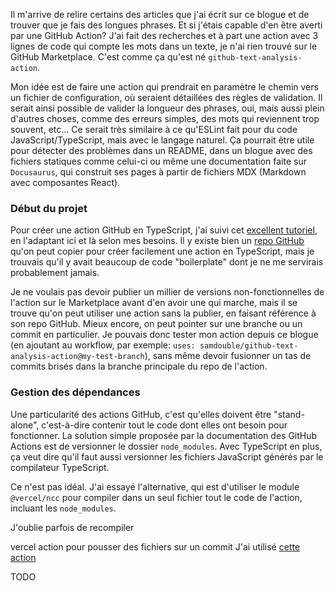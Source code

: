 Il m'arrive de relire certains des articles que j'ai écrit sur ce blogue et de trouver que je fais des longues phrases. Et si j'étais capable d'en être averti par une GitHub Action? J'ai fait des recherches et à part une action avec 3 lignes de code qui compte les mots dans un texte, je n'ai rien trouvé sur le GitHub Marketplace. C'est comme ça qu'est né `github-text-analysis-action`.

Mon idée est de faire une action qui prendrait en paramètre le chemin vers un fichier de configuration, où seraient détaillées des règles de validation. Il serait ainsi possible de valider la longueur des phrases, oui, mais aussi plein d'autres choses, comme des erreurs simples, des mots qui reviennent trop souvent, etc... Ce serait très similaire à ce qu'ESLint fait pour du code JavaScript/TypeScript, mais avec le langage naturel. Ça pourrait être utile pour détecter des problèmes dans un README, dans un blogue avec des fichiers statiques comme celui-ci ou même une documentation faite sur `Docusaurus`, qui construit ses pages à partir de fichiers MDX (Markdown avec composantes React).

### Début du projet
Pour créer une action GitHub en TypeScript, j'ai suivi cet [excellent tutoriel](https://dev.to/balastrong/create-a-custom-github-action-in-typescript-21ad), en l'adaptant ici et là selon mes besoins. Il y existe bien un [repo GitHub](https://github.com/actions/typescript-action) qu'on peut copier pour créer facilement une action en TypeScript, mais je trouvais qu'il y avait beaucoup de code "boilerplate" dont je ne me servirais probablement jamais.

Je ne voulais pas devoir publier un millier de versions non-fonctionnelles de l'action sur le Marketplace avant d'en avoir une qui marche, mais il se trouve qu'on peut utiliser une action sans la publier, en faisant référence à son repo GitHub. Mieux encore, on peut pointer sur une branche ou un commit en particulier. Je pouvais donc tester mon action depuis ce blogue (en ajoutant au workflow, par exemple: `uses: samdouble/github-text-analysis-action@my-test-branch`), sans même devoir fusionner un tas de commits brisés dans la branche principale du repo de l'action.

### Gestion des dépendances
Une particularité des actions GitHub, c'est qu'elles doivent être "stand-alone", c'est-à-dire contenir tout le code dont elles ont besoin pour fonctionner. La solution simple proposée par la documentation des GitHub Actions est de versionner le dossier `node_modules`. Avec TypeScript en plus, ça veut dire qu'il faut aussi versionner les fichiers JavaScript générés par le compilateur TypeScript.

Ce n'est pas idéal. J'ai essayé l'alternative, qui est d'utiliser le module `@vercel/ncc` pour compiler dans un seul fichier tout le code de l'action, incluant les `node_modules`.


J'oublie parfois de recompiler 

vercel
action pour pousser des fichiers sur un commit
J'ai utilisé [cette action](https://github.com/marketplace/actions/update-generated-files-action)



TODO


